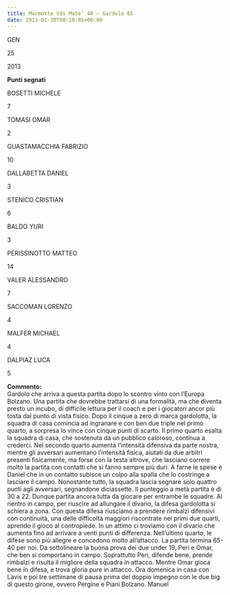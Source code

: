 ```yaml
---
title: Marmotte Vds Male’ 40 – Gardolo 65
date: 2013-01-30T00:10:05+00:00
---
```

GEN

25

2013

**Punti segnati**

BOSETTI MICHELE

7

TOMASI OMAR

2

GUASTAMACCHIA FABRIZIO

10

DALLABETTA DANIEL

3

STENICO CRISTIAN

6

BALDO YURI

3

PERISSINOTTO MATTEO

14

VALER ALESSANDRO

7

SACCOMAN LORENZO

4

MALFER MICHAEL

4

DALPIAZ LUCA

5

**Commento:**  
Gardolo che arriva a questa partita dopo lo scontro vinto con l’Europa Bolzano. Una partita che dovrebbe trattarsi di una formalità, ma che diventa presto un incubo, di difficile lettura per il coach e per i giocatori ancor più tosta dal punto di vista fisico. Dopo il cinque a zero di marca gardolotta, la squadra di casa comincia ad ingranare e con ben due triple nel primo quarto, a sorpresa lo vince con cinque punti di scarto. Il primo quarto esalta la squadra di casa, che sostenuta da un pubblico caloroso, continua a crederci. Nel secondo quarto aumenta l’intensità difensiva da parte nostra, mentre gli avversari aumentano l’intensità fisica, aiutati da due arbitri presenti fisicamente, ma forse con la testa altrove, che lasciano correre molto la partita con contatti che si fanno sempre più duri. A farne le spese è Daniel che in un contatto subisce un colpo alla spalla che lo costringe a lasciare il campo. Nonostante tutto, la squadra lascia segnare solo quattro punti agli avversari, segnandone diciassette. Il punteggio a metà partita è di 30 a 22. Dunque partita ancora tutta da giocare per entrambe le squadre. Al rientro in campo, per riuscire ad allungare il divario, la difesa gardolotta si schiera a zona. Con questa difesa riusciamo a prendere rimbalzi difensivi con continuità, una delle difficoltà maggiori riscontrate nei primi due quarti, aprendo il gioco al contropiede. In un attimo ci troviamo con il divario che aumenta fino ad arrivare a venti punti di differenza. Nell’ultimo quarto, le difese sono più allegre e concedono molto all’attacco. La partita termina 65-40 per noi. Da sottolineare la buona prova dei due under 19, Peri e Omar, che ben si comportano in campo. Soprattutto Peri, difende bene, prende rimbalzi e risulta il migliore della squadra in attacco. Mentre Omar gioca bene in difesa, e trova gloria pure in attacco. Ora domenica in casa con Lavis e poi tre settimane di pausa prima del doppio impegno con le due big di questo girone, ovvero Pergine e Piani Bolzano. Manuel